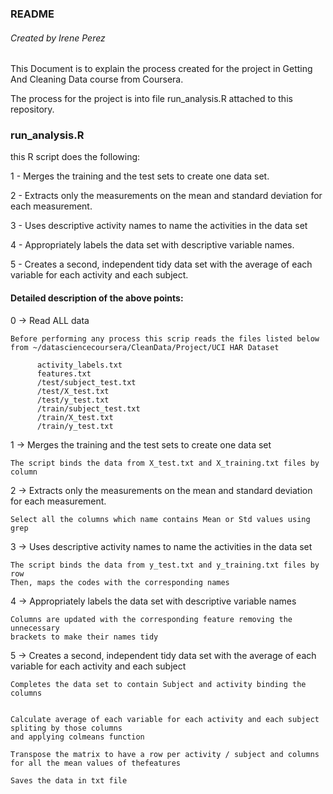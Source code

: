 
### README
###### Created by Irene Perez


This Document is to explain the process created for the project in Getting And Cleaning Data course from Coursera.

The process for the project is into file run_analysis.R attached to this repository.



### run_analysis.R


this R script does the following:

  1 -  Merges the training and the test sets to create one data set.
  
  2 -  Extracts only the measurements on the mean and standard deviation for each measurement. 
  
  3 -  Uses descriptive activity names to name the activities in the data set
  
  4 -  Appropriately labels the data set with descriptive variable names. 
  
  5 -  Creates a second, independent tidy data set with the average of each variable for each activity and each subject. 



#### Detailed description of the above points:


0 -> Read ALL data

    Before performing any process this scrip reads the files listed below 
    from ~/datasciencecoursera/CleanData/Project/UCI HAR Dataset

          activity_labels.txt
          features.txt
          /test/subject_test.txt
          /test/X_test.txt
          /test/y_test.txt
          /train/subject_test.txt
          /train/X_test.txt
          /train/y_test.txt


1 -> Merges the training and the test sets to create one data set

    The script binds the data from X_test.txt and X_training.txt files by column 

2 -> Extracts only the measurements on the mean and standard deviation for each measurement. 

    Select all the columns which name contains Mean or Std values using grep


3 -> Uses descriptive activity names to name the activities in the data set

    The script binds the data from y_test.txt and y_training.txt files by row
    Then, maps the codes with the corresponding names


4 -> Appropriately labels the data set with descriptive variable names

    Columns are updated with the corresponding feature removing the unnecessary 
    brackets to make their names tidy



5 -> Creates a second, independent tidy data set with the average of each variable for 
   each activity and each subject



    Completes the data set to contain Subject and activity binding the columns


    Calculate average of each variable for each activity and each subject spliting by those columns
    and applying colmeans function
    
    Transpose the matrix to have a row per activity / subject and columns for all the mean values of thefeatures
    
    Saves the data in txt file


